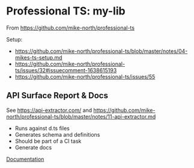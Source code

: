 # Professional TS: my-lib

From https://github.com/mike-north/professional-ts

Setup:

- https://github.com/mike-north/professional-ts/blob/master/notes/04-mikes-ts-setup.md
- https://github.com/mike-north/professional-ts/issues/32#issuecomment-1638615193
- https://github.com/mike-north/professional-ts/issues/55

## API Surface Report & Docs

See https://api-extractor.com/
and https://github.com/mike-north/professional-ts/blob/master/notes/11-api-extractor.md

- Runs against d.ts files
- Generates schema and definitions
- Should be part of a CI task
- Generate docs

[Documentation](./docs/index.md)
